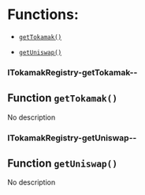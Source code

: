 # Functions:

- [`getTokamak()`](#ITokamakRegistry-getTokamak--)

- [`getUniswap()`](#ITokamakRegistry-getUniswap--)

### ITokamakRegistry-getTokamak--

## Function `getTokamak()`

No description

### ITokamakRegistry-getUniswap--

## Function `getUniswap()`

No description
